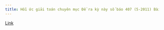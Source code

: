 ```yaml
---
title: Hồi ức giải toán chuyên mục Đề ra kỳ này số báo 407 (5-2011) Bài T10
---
```


[Link](https://drive.google.com/open?id=0B2L_djw49LqvaU91YlFzLXhRcmc)